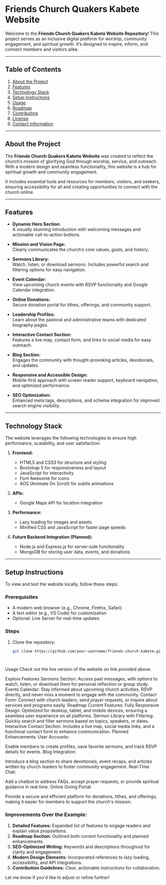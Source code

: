 # Friends Church Quakers Kabete Website

Welcome to the **Friends Church Quakers Kabete Website Repository**! This project serves as an inclusive digital platform for worship, community engagement, and spiritual growth. It’s designed to inspire, inform, and connect members and visitors alike.

---

## Table of Contents

1. [About the Project](#about-the-project)  
2. [Features](#features)  
3. [Technology Stack](#technology-stack)  
4. [Setup Instructions](#setup-instructions)  
5. [Usage](#usage)  
6. [Roadmap](#roadmap)  
7. [Contributing](#contributing)  
8. [License](#license)  
9. [Contact Information](#contact-information)  

---

## About the Project

The **Friends Church Quakers Kabete Website** was created to reflect the church’s mission of glorifying God through worship, service, and outreach. With a modern design and seamless functionality, this website is a hub for spiritual growth and community engagement.

It includes essential tools and resources for members, visitors, and seekers, ensuring accessibility for all and creating opportunities to connect with the church online.

---

## Features

- **Dynamic Hero Section:**  
  A visually stunning introduction with welcoming messages and actionable call-to-action buttons.

- **Mission and Vision Page:**  
  Clearly communicates the church’s core values, goals, and history.

- **Sermons Library:**  
  Watch, listen, or download sermons. Includes powerful search and filtering options for easy navigation.

- **Event Calendar:**  
  View upcoming church events with RSVP functionality and Google Calendar integration.

- **Online Donations:**  
  Secure donation portal for tithes, offerings, and community support.

- **Leadership Profiles:**  
  Learn about the pastoral and administrative teams with dedicated biography pages.

- **Interactive Contact Section:**  
  Features a live map, contact form, and links to social media for easy outreach.

- **Blog Section:**  
  Engages the community with thought-provoking articles, devotionals, and updates.

- **Responsive and Accessible Design:**  
  Mobile-first approach with screen reader support, keyboard navigation, and optimized performance.

- **SEO Optimization:**  
  Enhanced meta tags, descriptions, and schema integration for improved search engine visibility.

---

## Technology Stack

The website leverages the following technologies to ensure high performance, scalability, and user satisfaction:

1. **Frontend:**
   - HTML5 and CSS3 for structure and styling
   - Bootstrap 5 for responsiveness and layout
   - JavaScript for interactivity
   - Font Awesome for icons
   - AOS (Animate On Scroll) for subtle animations

2. **APIs:**
   - Google Maps API for location integration

3. **Performance:**
   - Lazy loading for images and assets
   - Minified CSS and JavaScript for faster page speeds

4. **Future Backend Integration (Planned):**
   - Node.js and Express.js for server-side functionality
   - MongoDB for storing user data, events, and donations

---

## Setup Instructions

To view and test the website locally, follow these steps:

### Prerequisites
- A modern web browser (e.g., Chrome, Firefox, Safari)
- A text editor (e.g., VS Code) for customization
- Optional: Live Server for real-time updates

### Steps
1. Clone the repository:
   ```bash
   git clone https://github.com/your-username/friends-church-kabete.git




Usage
Check out the live version of the website on link provided above.

Explore Features
Sermons Section: Access past messages, with options to watch, listen, or download them for personal reflection or group study.
Events Calendar: Stay informed about upcoming church activities, RSVP directly, and never miss a moment to engage with the community.
Contact Form: Connect with church leaders, send prayer requests, or inquire about services and programs easily.
Roadmap
Current Features:
Fully Responsive Design: Optimized for desktop, tablet, and mobile devices, ensuring a seamless user experience on all platforms.
Sermon Library with Filtering: Quickly search and filter sermons based on topics, speakers, or dates.
Interactive Contact Section: Includes a live map, social media links, and a functional contact form to enhance communication.
Planned Enhancements:
User Accounts:

Enable members to create profiles, save favorite sermons, and track RSVP details for events.
Blog Integration:

Introduce a blog section to share devotionals, event recaps, and articles written by church leaders to foster community engagement.
Real-Time Chat:

Add a chatbot to address FAQs, accept prayer requests, or provide spiritual guidance in real time.
Online Giving Portal:

Provide a secure and efficient platform for donations, tithes, and offerings, making it easier for members to support the church's mission.






### Improvements Over the Example:
1. **Detailed Features:** Expanded list of features to engage readers and explain value propositions.
2. **Roadmap Section:** Outlined both current functionality and planned enhancements.
3. **SEO-Optimized Writing:** Keywords and descriptions throughout for clarity and engagement.
4. **Modern Design Elements:** Incorporated references to lazy loading, accessibility, and API integrations.
5. **Contribution Guidelines:** Clear, actionable instructions for collaboration.

Let me know if you'd like to adjust or refine further!
